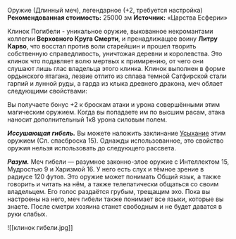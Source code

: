 Оружие (Длинный меч), легендарное (+2, требуется настройка)
**Рекомендованная стоимость:** 25000 зм
**Источник:** «Царства Есферии»

Клинок Погибели - уникальное оружие, выкованное некромантами коллегии **Верховного Круга Смерти**, и пренадлижащее воину **Литру Карво**, что восстал против воли старейшин и прошел творить собственную справедливость, уничтожая деревни и королевства. Это клинок что подавляет волю мертвых к примирению, от чего они слушают лишь глас владельца этого клинка. Клинок выполнен в форме ордынского ятагана, лезвие отлито из сплава темной Сатфирской стали гарпий и лунной руды, а гарда из клыка древнего дракона, меч облает следующими свойствами:

Вы получаете бонус +2 к броскам атаки и урона совершёнными этим магическим оружием. Когда вы попадаете им по высшим расам, атака наносит дополнительный 1к8 урона силовым полем.

_**Иссушающая гибель.**_ Вы можете наложить заклинание [Усыхание](https://dnd.su/spells/96-blight/) этим оружием (Сл. спасброска 15). Однажды использованное, это свойство оружия нельзя использовать до следующего рассвета.

_**Разум.**_ Меч гибели — разумное законно-злое оружие с Интеллектом 15, Мудростью 9 и Харизмой 16. У него есть слух и тёмное зрение в радиусе 120 футов. Это оружие может понимать Общий язык, а также говорить и читать на нём, а также телепатически общаться со своим владельцем. Его голос раздаётся грубым, трещащим эхо. Пока вы настроены на него, меч гибели также понимает все языки, которые вы знаете. После сметри хозяина станет свободным и не будет даватся в руки слабых.

![[клинок гибели.jpg]]